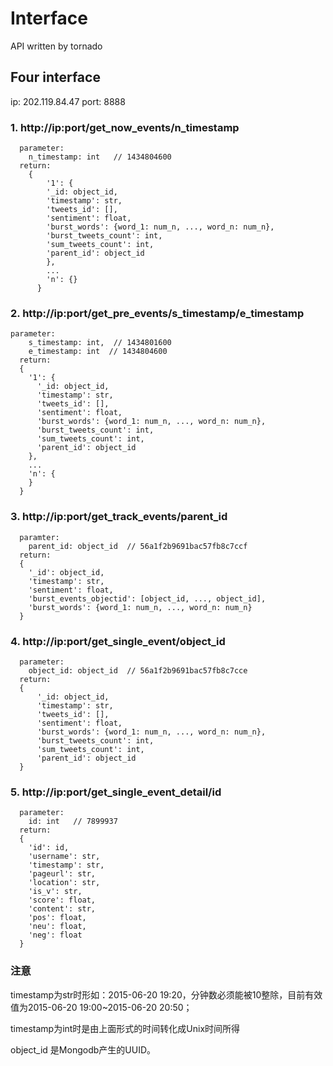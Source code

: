 # Interface
API written by tornado

## Four interface

ip: 202.119.84.47
port: 8888

### 1. http://ip:port/get_now_events/n_timestamp
```
  parameter:
    n_timestamp: int   // 1434804600
  return:
	{
		'1': {
		'_id: object_id,
		'timestamp': str,
		'tweets_id': [],
		'sentiment': float,
		'burst_words': {word_1: num_n, ..., word_n: num_n},
		'burst_tweets_count': int,
		'sum_tweets_count': int,
		'parent_id': object_id
		},
		...
		'n': {}
	  }
```
  
### 2. http://ip:port/get_pre_events/s_timestamp/e_timestamp
```
parameter:
    s_timestamp: int,  // 1434801600
    e_timestamp: int  // 1434804600
  return:
  {
    '1': {
      '_id: object_id,
      'timestamp': str,
      'tweets_id': [],
      'sentiment': float,
      'burst_words': {word_1: num_n, ..., word_n: num_n},
      'burst_tweets_count': int,
      'sum_tweets_count': int,
      'parent_id': object_id
    },
    ...
    'n': {
    }
  }
```

### 3. http://ip:port/get_track_events/parent_id
```
  paramter:
    parent_id: object_id  // 56a1f2b9691bac57fb8c7ccf
  return:
  {
    '_id': object_id,
    'timestamp': str,
    'sentiment': float,
    'burst_events_objectid': [object_id, ..., object_id],
    'burst_words': {word_1: num_n, ..., word_n: num_n}
  }
```

### 4. http://ip:port/get_single_event/object_id
```
  parameter: 
    object_id: object_id  // 56a1f2b9691bac57fb8c7cce
  return:
  {
      '_id: object_id,
      'timestamp': str,
      'tweets_id': [],
      'sentiment': float,
      'burst_words': {word_1: num_n, ..., word_n: num_n},
      'burst_tweets_count': int,
      'sum_tweets_count': int,
      'parent_id': object_id
  }
``` 
 
### 5. http://ip:port/get_single_event_detail/id
```
  parameter: 
    id: int   // 7899937
  return:
  {
    'id': id,
    'username': str,
    'timestamp': str,
    'pageurl': str,
    'location': str,
    'is_v': str,
    'score': float,
    'content': str,
    'pos': float,
    'neu': float,
    'neg': float
  }
```

### 注意
timestamp为str时形如：2015-06-20 19:20，分钟数必须能被10整除，目前有效值为2015-06-20 19:00~2015-06-20 20:50；

timestamp为int时是由上面形式的时间转化成Unix时间所得

object_id 是Mongodb产生的UUID。



  
  
  
  
  
  
